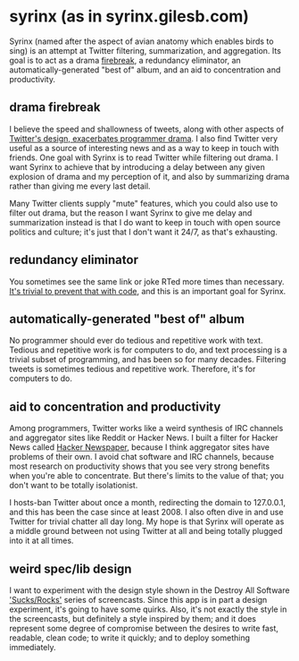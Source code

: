 # syrinx (as in syrinx.gilesb.com)

Syrinx (named after the aspect of avian anatomy which
enables birds to sing) is an attempt at Twitter filtering,
summarization, and aggregation. Its goal is to act as a drama
[firebreak](http://en.wikipedia.org/wiki/Firebreak), a redundancy
eliminator, an automatically-generated "best of" album, and an aid to
concentration and productivity.

## drama firebreak

I believe the speed and shallowness of tweets, along with other aspects of [Twitter's design, exacerbates programmer drama](http://gilesbowkett.blogspot.com/2013/03/twitter-might-just-be-poison.html). 
I also find Twitter very useful as a source of interesting news and
as a way to keep in touch with friends. One goal with Syrinx is to
read Twitter while filtering out drama. I want Syrinx to achieve that
by introducing a delay between any given explosion of drama and my
perception of it, and also by summarizing drama rather than giving me
every last detail.

Many Twitter clients supply "mute" features, which you could also use
to filter out drama, but the reason I want Syrinx to give me delay and
summarization instead is that I do want to keep in touch with open
source politics and culture; it's just that I don't want it 24/7, as
that's exhausting.

## redundancy eliminator

You sometimes see the same link or joke RTed more times than necessary.
[It's trivial to prevent that with
code](http://gilesbowkett.blogspot.com/2010/11/blog-comment-similarity-detector-free.html),
and this is an important goal for Syrinx.

## automatically-generated "best of" album

No programmer should ever do tedious and repetitive work with text.
Tedious and repetitive work is for computers to do, and text processing
is a trivial subset of programming, and has been so for many decades.
Filtering tweets is sometimes tedious and repetitive work. Therefore,
it's for computers to do.

## aid to concentration and productivity

Among programmers, Twitter works like a weird synthesis of IRC channels
and aggregator sites like Reddit or Hacker News. I built a filter for
Hacker News called [Hacker Newspaper](http://hacker-newspaper.gilesb.com/),
because I think aggregator sites have problems of their own. I avoid
chat software and IRC channels, because most research on productivity
shows that you see very strong benefits when you're able to concentrate.
But there's limits to the value of that; you don't want to be totally
isolationist.

I hosts-ban Twitter about once a month, redirecting the domain to
127.0.0.1, and this has been the case since at least 2008. I also often
dive in and use Twitter for trivial chatter all day long. My hope is
that Syrinx will operate as a middle ground between not using Twitter at
all and being totally plugged into it at all times.

## weird spec/lib design

I want to experiment with the design style shown in the Destroy All Software
['Sucks/Rocks'](https://www.destroyallsoftware.com/screencasts/catalog/sucks-rocks-1-the-rails-app)
series of screencasts. Since this app is in part a design experiment,
it's going to have some quirks. Also, it's not exactly the style in
the screencasts, but definitely a style inspired by them; and it does
represent some degree of compromise between the desires to write fast,
readable, clean code; to write it quickly; and to deploy something
immediately.

